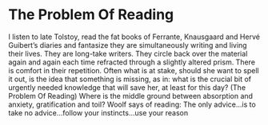 # The Problem Of Reading
I listen to late Tolstoy, read the fat books of Ferrante, Knausgaard and Hervé Guibert’s diaries and fantasize they are simultaneously writing and living their lives. They are long-take writers. They circle back over the material again and again each time refracted through a slightly altered prism. There is comfort in their repetition. 
Often what is at stake, should she want to spell it out, is the idea that something is missing, as in: what is the crucial bit of urgently needed knowledge that will save her, at least for this day? (The Problem Of Reading)
Where is the middle ground between absorption and anxiety, gratification and toil?
Woolf says of reading: The only advice...is to take no advice...follow your instincts...use your reason